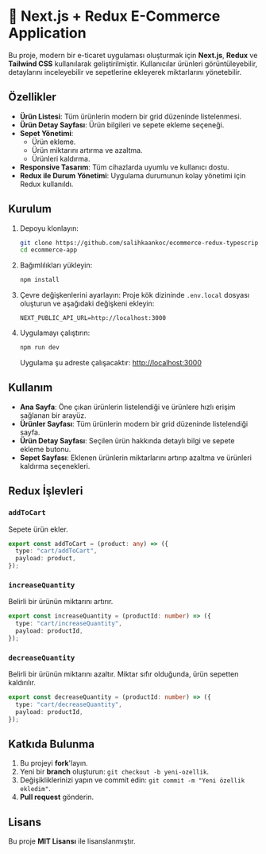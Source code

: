 # 🛒 Next.js + Redux E-Commerce Application

Bu proje, modern bir e-ticaret uygulaması oluşturmak için **Next.js**, **Redux** ve **Tailwind CSS** kullanılarak geliştirilmiştir. Kullanıcılar ürünleri görüntüleyebilir, detaylarını inceleyebilir ve sepetlerine ekleyerek miktarlarını yönetebilir.

## Özellikler

- **Ürün Listesi**: Tüm ürünlerin modern bir grid düzeninde listelenmesi.
- **Ürün Detay Sayfası**: Ürün bilgileri ve sepete ekleme seçeneği.
- **Sepet Yönetimi**:
  - Ürün ekleme.
  - Ürün miktarını artırma ve azaltma.
  - Ürünleri kaldırma.
- **Responsive Tasarım**: Tüm cihazlarda uyumlu ve kullanıcı dostu.
- **Redux ile Durum Yönetimi**: Uygulama durumunun kolay yönetimi için Redux kullanıldı.

## Kurulum

1. Depoyu klonlayın:
   ```bash
   git clone https://github.com/salihkaankoc/ecommerce-redux-typescript.git
   cd ecommerce-app
   ```

2. Bağımlılıkları yükleyin:
   ```bash
   npm install
   ```

3. Çevre değişkenlerini ayarlayın:
   Proje kök dizininde `.env.local` dosyası oluşturun ve aşağıdaki değişkeni ekleyin:
   ```env
   NEXT_PUBLIC_API_URL=http://localhost:3000
   ```

4. Uygulamayı çalıştırın:
   ```bash
   npm run dev
   ```

   Uygulama şu adreste çalışacaktır: [http://localhost:3000](http://localhost:3000)

## Kullanım

- **Ana Sayfa**: Öne çıkan ürünlerin listelendiği ve ürünlere hızlı erişim sağlanan bir arayüz.
- **Ürünler Sayfası**: Tüm ürünlerin modern bir grid düzeninde listelendiği sayfa.
- **Ürün Detay Sayfası**: Seçilen ürün hakkında detaylı bilgi ve sepete ekleme butonu.
- **Sepet Sayfası**: Eklenen ürünlerin miktarlarını artırıp azaltma ve ürünleri kaldırma seçenekleri.

## Redux İşlevleri

### `addToCart`
Sepete ürün ekler.
```typescript
export const addToCart = (product: any) => ({
  type: "cart/addToCart",
  payload: product,
});
```

### `increaseQuantity`
Belirli bir ürünün miktarını artırır.
```typescript
export const increaseQuantity = (productId: number) => ({
  type: "cart/increaseQuantity",
  payload: productId,
});
```

### `decreaseQuantity`
Belirli bir ürünün miktarını azaltır. Miktar sıfır olduğunda, ürün sepetten kaldırılır.
```typescript
export const decreaseQuantity = (productId: number) => ({
  type: "cart/decreaseQuantity",
  payload: productId,
});
```

## Katkıda Bulunma

1. Bu projeyi **fork**'layın.
2. Yeni bir **branch** oluşturun: `git checkout -b yeni-ozellik`.
3. Değişikliklerinizi yapın ve commit edin: `git commit -m "Yeni özellik ekledim"`.
4. **Pull request** gönderin.

## Lisans

Bu proje **MIT Lisansı** ile lisanslanmıştır.
